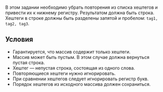 В этом задании необходимо убрать повторения из списка хештегов и привести их к нижнему регистру. Результатом должна быть строка. Хештеги в строке должны быть разделены запятой и пробелом: `tag1, tag2, tag3`.

## Условия

-   Гарантируется, что массив содержит только хештеги.
-   Массив может быть пустым. В этом случае должна вернуться пустая строка.
-   Хештег  _—_  непустая строка, состоящая из одного слова.
-   Повторяющиеся хештеги нужно игнорировать.
-   При сравнении хештегов следует игнорировать регистр букв.
-   Порядок хештегов из исходного массива должен сохраниться.